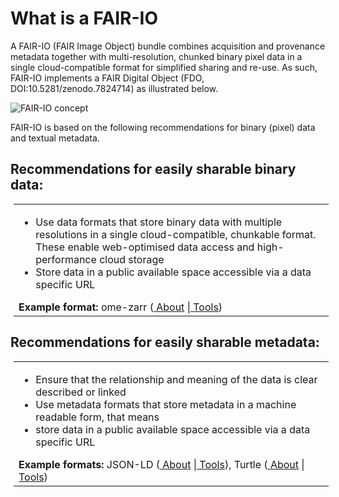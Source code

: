 # What is a FAIR-IO
A FAIR-IO (FAIR Image Object) bundle combines acquisition and provenance metadata together with multi-resolution, chunked binary pixel data in a single cloud-compatible format for simplified sharing and re-use. As such, FAIR-IO implements
a FAIR Digital Object (FDO, DOI:10.5281/zenodo.7824714) as illustrated below.

![FAIR-IO concept](FAIR-IO_10.5281-zenodo.10512531.png)

FAIR-IO is based on the following recommendations for binary (pixel) data and textual metadata.
## Recommendations for easily sharable binary data: 
<div>
<table style="margin-left:5px;">
<tr>
    <!--<td style="text-align:left;"><img src="FAIR-IO_inner.png" style="width:120px; float:left" ></td>-->
    <td>
        <ul>
          <li>Use data formats that store binary data with multiple resolutions in a single cloud-compatible, chunkable format. These enable web-optimised data access and high-performance cloud storage</li>
          <li>Store data in a public available space accessible via a data specific URL</li> 
        </ul>
        <b>Example format:</b> ome-zarr (<a href="https://doi.org/10.1007/s00418-023-02209-1"> About</a> |<a href=""> Tools</a>)
    </td>
</tr>

</table>
</div>


## Recommendations for easily sharable metadata:
<div>
<table style="margin-left:5px;">
<tr>
    <!--<td style="text-align:left;"><img src="FAIR-IO_middle.png" style="width:80px; float:left" ></td>-->
    <td>
        <ul>
          <li>Ensure that the relationship and meaning of the data is clear described or linked</li>
          <li>Use metadata formats that store metadata in a machine readable form, that means </li>
          <li>store data in a public available space accessible via a data specific URL</li> 
        </ul>
        <b>Example formats:</b> JSON-LD (<a href=""> About</a> |<a href=""> Tools</a>), Turtle (<a href=""> About</a> |<a href=""> Tools</a>)
    </td>
</tr>
</table>
</div>







